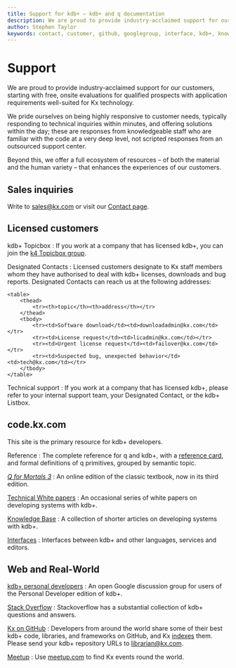 ```yaml
---
title: Support for kdb+ – kdb+ and q documentation
description: We are proud to provide industry-acclaimed support for our customers, starting with free, onsite evaluations for qualified prospects with application requirements well-suited for Kx technology. We pride ourselves on being highly responsive to customer needs, typically responding to technical inquiries within minutes, and offering solutions within the day; these are responses from knowledgeable staff who are familiar with the code at a very deep level, not scripted responses from an outsourced support center. Beyond this, we offer a full ecosystem of resources – of both the material and the human variety – that enhances the experiences of our customers.
author: Stephen Taylor
keywords: contact, customer, github, googlegroup, interface, kdb+, knowledge, license, mortal, q, reference, repo, repository, sales, stackoverflow, support, technicalsupport, textbook, white paper
---
```

# <i class="fas fa-life-ring"></i> Support



We are proud to provide industry-acclaimed support for our customers, starting with free, onsite evaluations for qualified prospects with application requirements well-suited for Kx technology.

We pride ourselves on being highly responsive to customer needs, typically responding to technical inquiries within minutes, and offering solutions within the day; these are responses from knowledgeable staff who are familiar with the code at a very deep level, not scripted responses from an outsourced support center.

Beyond this, we offer a full ecosystem of resources – of both the material and the human variety – that enhances the experiences of our customers.


## Sales inquiries

Write to sales@kx.com or visit our [Contact page](https://kx.com/about-kx/#contact-us).


## Licensed customers

<i class="far fa-comments"></i> kdb+ Topicbox
: If you work at a company that has licensed kdb+, you can join the [k4 Topicbox group](https://k4.topicbox.com/groups/k4?subscription_form=e1ca20f8-95f6-11e8-8090-9973fa3f0106).

<i class="far fa-handshake"></i> Designated Contacts
: Licensed customers designate to Kx staff members whom they have authorised to deal with kdb+ licenses, downloads and bug reports. Designated Contacts can reach us at the following addresses:

    <table>
        <thead>
            <tr><th>topic</th><th>address</th></tr>
        </thead>
        <tbody>
            <tr><td>Software download</td><td>downloadadmin@kx.com</td></tr>
            <tr><td>License request</td><td>licadmin@kx.com</td></tr>
            <tr><td>Urgent license request</td><td>failover@kx.com</td></tr>
            <tr><td>Suspected bug, unexpected behavior</td><td>tech@kx.com</td></tr>
        </tbody>
    </table>


<i class="fas fa-life-ring"></i> Technical support
: If you work at a company that has licensed kdb+, please refer to your internal support team, your Designated Contact, or the kdb+ Listbox. 


## code.kx.com

This site is the primary resource for kdb+ developers.

<i class="fas fa-question-circle"></i> Reference
: The complete reference for q and kdb+, with a [reference card](ref/index.md), and formal definitions of q primitives, grouped by semantic topic.

<i class="fas fa-book"></i> [_Q for Mortals 3_](/q4m3/)
: An online edition of the classic textbook, now in its third edition. 

<i class="far fa-map"></i> [Technical White papers](wp/index.md)
: An occasional series of white papers on developing systems with kdb+.

<i class="fas fa-glasses"></i> [Knowledge Base](kb/index.md)
: A collection of shorter articles on developing systems with kdb+.

<i class="far fa-handshake"></i> [Interfaces](interfaces/index.md)
: Interfaces between kdb+ and other languages, services and editors.


## Web and Real-World

<i class="far fa-comments"></i> [kdb+ personal developers](https://groups.google.com/forum/?fromgroups#!forum/personal-kdbplus)
: An open Google discussion group for users of the Personal Developer edition of kdb+.

<i class="fab fa-stack-overflow"></i> [Stack Overflow](https://stackoverflow.com/search?q=kdb%2B)
: Stackoverflow has a substantial collection of kdb+ questions and answers.

<i class="fab fa-github"></i> [Kx on GitHub](https://kxsystems.github.io)
: Developers from around the world share some of their best kdb+ code, libraries, and frameworks on GitHub, and Kx [indexes](github.md) them. Please send your kdb+ repository URLs to librarian@kx.com.

<i class="fab fa-meetup"></i> [Meetup](https://www.meetup.com)
: Use [meetup.com](https://www.meetup.com) to find Kx events round the world. 


